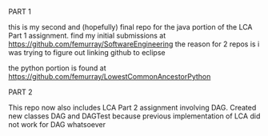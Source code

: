 PART 1

this is my second and (hopefully) final repo for the java portion of the LCA Part 1 assignment. find my initial submissions at https://github.com/femurray/SoftwareEngineering
the reason for 2 repos is i was trying to figure out linking github to eclipse

the python portion is found at https://github.com/femurray/LowestCommonAncestorPython


PART 2

This repo now also includes LCA Part 2 assignment involving DAG.
Created new classes DAG and DAGTest because previous implementation of LCA did not work for DAG whatsoever

